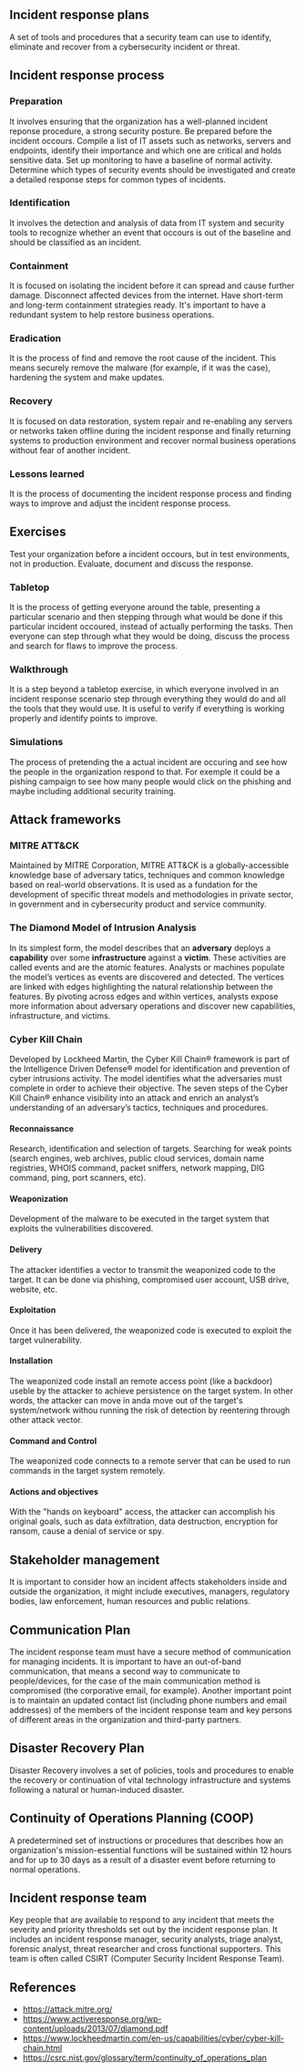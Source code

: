 ## Incident response plans
A set of tools and procedures that a security team can use to identify, eliminate and recover from a cybersecurity incident or threat.
## Incident response process 
### Preparation
It involves ensuring that the organization has a well-planned incident reponse procedure, a strong security posture. Be prepared before the incident occours. Compile a list of IT assets such as networks, servers and endpoints, identify their importance and which one are critical and holds sensitive data. Set up monitoring to have a baseline of normal activity. Determine which types of security events should be investigated and create a detailed response steps for common types of incidents.
### Identification
It involves the detection and analysis of data from IT system and security tools to recognize whether an event that occours is out of the baseline and should be classified as an incident.
### Containment
It is focused on isolating the incident before it can spread and cause further damage. Disconnect affected devices from the internet. Have short-term and long-term containment strategies ready. It's important to have a redundant system to help restore business operations.
### Eradication
It is the process of find and remove the root cause of the incident. This means securely remove the malware (for example, if it was the case), hardening the system and make updates.
### Recovery
It is focused on data restoration, system repair and re-enabling any servers or networks taken offline during the incident response and finally returning systems to production environment and recover normal business operations without fear of another incident.
### Lessons learned
It is the process of documenting the incident response process and finding ways to improve and adjust the incident response process.

## Exercises
Test your organization before a incident occours, but in test environments, not in production. Evaluate, document and discuss the response.
### Tabletop
It is the process of getting everyone around the table, presenting a particular scenario and then stepping through what would be done if this particular incident occoured, instead of actually performing the tasks. Then everyone can step through what they would be doing, discuss the process and search for flaws to improve the process.
### Walkthrough
It is a step beyond a tabletop exercise, in which everyone involved in an incident response scenario step through everything they would do and all the tools that they would use. It is useful to verify if everything is working properly and identify points to improve.
### Simulations
The process of pretending the a actual incident are occuring and see how the people in the organization respond to that. For exemple it could be a pishing campaign to see how many people would click on the phishing and maybe including additional security training.


## Attack frameworks
### MITRE ATT&CK
Maintained by MITRE Corporation, MITRE ATT&CK is a globally-accessible knowledge base of adversary tatics, techniques and common knowledge based on real-world observations. It is used as a fundation for the development of specific threat models and methodologies in private sector, in government and in cybersecurity product and service community.
### The Diamond Model of Intrusion Analysis
In its simplest form, the model describes that an **adversary** deploys a **capability** over some **infrastructure** against a **victim**. These activities are called events and are the atomic features. Analysts or machines populate the model’s vertices as events are discovered and detected. The vertices are linked with edges highlighting the natural relationship between the features. By pivoting across edges and within vertices, analysts expose more information about adversary operations and discover new capabilities, infrastructure, and victims.
### Cyber Kill Chain
Developed by Lockheed Martin, the Cyber Kill Chain® framework is part of the Intelligence Driven Defense® model for identification and prevention of cyber intrusions activity. The model identifies what the adversaries must complete in order to achieve their objective. The seven steps of the Cyber Kill Chain® enhance visibility into an attack and enrich an analyst’s understanding of an adversary’s tactics, techniques and procedures.
#### Reconnaissance
Research, identification and selection of targets. Searching for weak points (search engines, web archives, public cloud services, domain name registries, WHOIS command, packet sniffers, network mapping, DIG command, ping, port scanners, etc).
#### Weaponization
Development of the malware to be executed in the target system that exploits the vulnerabilities discovered.
#### Delivery
The attacker identifies a vector to transmit the weaponized code to the target. It can be done via phishing, compromised user account, USB drive, website, etc.
#### Exploitation
Once it has been delivered, the weaponized code is executed to exploit the target vulnerability.
#### Installation
The weaponized code install an remote access point (like a backdoor) useble by the attacker to achieve persistence on the target system. In other words, the attacker can move in anda move out of the target's system/network withou running the risk of detection by reentering through other attack vector.
#### Command and Control
The weaponized code connects to a remote server that can be used to run commands in the target system remotely.
#### Actions and objectives
With the "hands on keyboard" access, the attacker can accomplish his original goals, such as data exfiltration, data destruction, encryption for ransom, cause a denial of service or spy.

## Stakeholder management
It is important to consider how an incident affects stakeholders inside and outside the organization, it might include executives, managers, regulatory bodies, law enforcement, human resources and public relations. 

## Communication Plan
The incident response team must have a secure method of communication for managing incidents. It is important to have an out-of-band communication, that means a second way to communicate to people/devices, for the case of the main communication method is compromised (the corporative email, for example). Another important point is to maintain an updated contact list (including phone numbers and email addresses) of the members of the incident response team and key persons of different areas in the organization and third-party partners.

## Disaster Recovery Plan
Disaster Recovery involves a set of policies, tools and procedures to enable the recovery or continuation of vital technology infrastructure and systems following a natural or human-induced disaster.

## Continuity of Operations Planning (COOP)
A predetermined set of instructions or procedures that describes how an organization's mission-essential functions will be sustained within 12 hours and for up to 30 days as a result of a disaster event before returning to normal operations.
## Incident response team
Key people that are available to respond to any incident that meets the severity and priority thresholds set out by the incident response plan. It includes an incident response manager, security analysts, triage analyst, forensic analyst, threat researcher and cross functional supporters. This team is often called CSIRT (Computer Security Incident Response Team).

## References
- https://attack.mitre.org/
- https://www.activeresponse.org/wp-content/uploads/2013/07/diamond.pdf
- https://www.lockheedmartin.com/en-us/capabilities/cyber/cyber-kill-chain.html
- https://csrc.nist.gov/glossary/term/continuity_of_operations_plan

